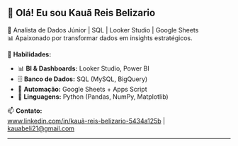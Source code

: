 ## 👋 Olá! Eu sou Kauã Reis Belizario

🎯 Analista de Dados Júnior | SQL | Looker Studio | Google Sheets  
📊 Apaixonado por transformar dados em insights estratégicos.  

🔧 **Habilidades:**  
- 📊 **BI & Dashboards:** Looker Studio, Power BI  
- 🗄️ **Banco de Dados:** SQL (MySQL, BigQuery)  
- 📜 **Automação:** Google Sheets + Apps Script  
- 🐍 **Linguagens:** Python (Pandas, NumPy, Matplotlib)

📫 **Contato:**  
www.linkedin.com/in/kauã-reis-belizario-5434a125b | 
kauabeli21@gmail.com  

---
